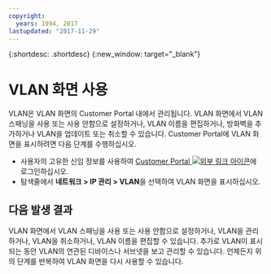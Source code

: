 ```yaml
---
copyright:
  years: 1994, 2017
lastupdated: "2017-11-29"
---
```


{:shortdesc: .shortdesc}
{:new_window: target="_blank"}

# VLAN 화면 사용

VLAN은 VLAN 화면의 Customer Portal 내에서 관리됩니다. VLAN 화면에서 VLAN 스패닝을 사용 또는 사용 안함으로 설정하거나, VLAN 이름을 편집하거나, 방화벽을 추가하거나 VLAN을 업데이트 또는 취소할 수 있습니다. Customer Portal에 VLAN 화면을 표시하려면 다음 단계를 수행하십시오.

 * 사용자의 고유한 신임 정보를 사용하여 [Customer Portal ![외부 링크 아이콘](../../icons/launch-glyph.svg "외부 링크 아이콘")](https://control.softlayer.com/)에 로그인하십시오.
 * 탐색줄에서 **네트워크 > IP 관리 > VLAN**을 선택하여 VLAN 화면을 표시하십시오.

## 다음 발생 결과

VLAN 화면에서 VLAN 스패닝을 사용 또는 사용 안함으로 설정하거나, VLAN을 관리하거나, VLAN을 취소하거나, VLAN 이름을 편집할 수 있습니다. 추가로 VLAN이 표시되는 동안 VLAN의 연관된 디바이스나 서브넷을 보고 관리할 수 있습니다. 언제든지 위의 단계를 반복하여 VLAN 화면을 다시 사용할 수 있습니다.
